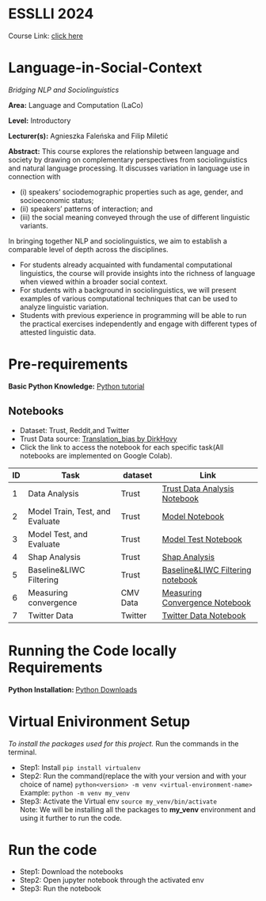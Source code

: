 # ESSLLI 2024
Course Link: [click here](https://2024.esslli.eu/placeholder-programme/course-overview.html#10)

# Language-in-Social-Context
<i>Bridging NLP and Sociolinguistics</i>

<b>Area:</b> Language and Computation (LaCo)

<b>Level:</b> Introductory

<b>Lecturer(s):</b> Agnieszka Faleńska and Filip Miletić

<b>Abstract:</b>
This course explores the relationship between language and society by drawing on complementary perspectives from sociolinguistics and natural language processing. It discusses variation in language use in connection with 
- (i) speakers’ sociodemographic properties such as age, gender, and socioeconomic status; 
- (ii) speakers’ patterns of interaction; and 
- (iii) the social meaning conveyed through the use of different linguistic variants. 

In bringing together NLP and sociolinguistics, we aim to establish a comparable level of depth across the disciplines. <br>
- For students already acquainted with fundamental computational linguistics, the course will provide insights into the richness of language when viewed within a broader social context.
- For students with a background in sociolinguistics, we will present examples of various computational techniques that can be used to analyze linguistic variation.
- Students with previous experience in programming will be able to run the practical exercises independently and engage with different types of attested linguistic data.

# Pre-requirements
<b> Basic Python Knowledge:</b> [Python tutorial](https://www.tutorialspoint.com/python/index.htm) <br>

## Notebooks
- Dataset: Trust, Reddit,and Twitter
- Trust Data source: [Translation_bias by DirkHovy](https://github.com/MilaNLProc/translation_bias)
- Click the link to access the notebook for each specific task(All notebooks are implemented on Google Colab).

| ID | Task                     | dataset | Link                                                                                                                                                                        |
| -- | ------------------------ | ----------- | --------------------------------------------------------------------------------------------------------------------------------------------------------------------------- |
| 1  | Data Analysis         | Trust     | [Trust Data Analysis Notebook](https://colab.research.google.com/drive/1ctMPBupu07Nr8UsP_WuJe7VFHjjocoWE?usp=sharing)     |
|2| Model Train, Test, and Evaluate | Trust| [Model Notebook](https://colab.research.google.com/drive/1krA58lBM5uN89LslW3kpRZwsmdMuV0Aa?usp=sharing) |
|3| Model Test, and Evaluate | Trust| [Model Test Notebook](https://colab.research.google.com/drive/13JAoLixVFOBc-EIk9bGoZAToI98nHfmU?usp=sharing)|
|4| Shap Analysis | Trust|[Shap Analysis](https://colab.research.google.com/drive/1lrI2CMxhgdgo5eoELOVc_h49VSb2PDU3?usp=sharing) |
|5| Baseline&LIWC Filtering | Trust|[Baseline&LIWC Filtering notebook](https://colab.research.google.com/drive/1I4sUJhfr06EgE99VFy3WK0VyeOOY5SyH?usp=sharing)|
|6| Measuring convergence| CMV Data|[Measuring Convergence Notebook](https://colab.research.google.com/drive/1FBYynsBdVWUBLk-QDQE4kP8kSnfj1Y-k?usp=sharing)|
|7| Twitter Data | Twitter| [Twitter Data Notebook](https://colab.research.google.com/drive/1Q9wdazDkoryDuld52ZzRk0UriyyjcjQH?usp=sharing)|

# Running the Code locally Requirements 
<b> Python Installation: </b> [Python Downloads](https://www.python.org/downloads/)

# Virtual Enivironment Setup
<i> To install the packages used for this project. </i> Run the commands in the terminal.
- Step1: Install  ``` pip install virtualenv ``` 
- Step2: Run the command(replace the <version> with your version and <virtual-environment-name> with your choice of name) ```python<version> -m venv <virtual-environment-name> ``` <br>
Example: ``` python -m venv my_venv ```
- Step3: Activate the Virtual env ```source my_venv/bin/activate```
<br>Note: We will be installing all the packages to <b>my_venv</b> environment and using it further to run the code.

# Run the code
- Step1: Download the notebooks
- Step2: Open jupyter notebook through the activated env
- Step3: Run the notebook
